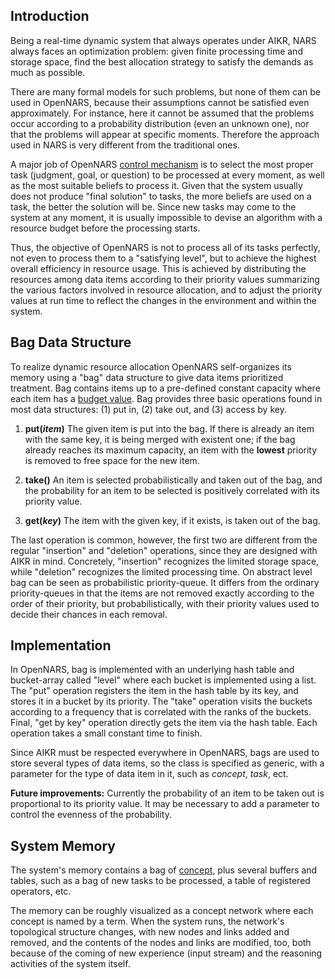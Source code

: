## Introduction

Being a real-time dynamic system that always operates under AIKR, NARS always faces an optimization problem: given finite processing time and storage space, find the best allocation strategy to satisfy the demands as much as possible.

There are many formal models for such problems, but none of them can be used in OpenNARS, because their assumptions cannot be satisfied even approximately. For instance, here it cannot be assumed that the problems occur according to a probability distribution (even an unknown one), nor that the problems will appear at specific moments. Therefore the approach used in NARS is very different from the traditional ones.

A major job of OpenNARS [control mechanism](https://github.com/opennars/opennars/wiki/Inference-Control) is to select the most proper task (judgment, goal, or question) to be processed at every moment, as well as the most suitable beliefs to process it. Given that the system usually does not produce "final solution" to tasks, the more beliefs are used on a task, the better the solution will be. Since new tasks may come to the system at any moment, it is usually impossible to devise an algorithm with a resource budget before the processing starts. 

Thus, the objective of OpenNARS is not to process all of its tasks perfectly, not even to process them to a "satisfying level", but to achieve the highest overall efficiency in resource usage. This is achieved by distributing the resources among data items according to their priority values summarizing the various factors involved in resource allocation, and to adjust the priority values at run time to reflect the changes in the environment and within the system.

## Bag Data Structure

To realize dynamic resource allocation OpenNARS self-organizes its memory using a "bag" data structure to give data items prioritized treatment. Bag contains items up to a pre-defined constant capacity where each item has a [budget value](https://github.com/opennars/opennars/wiki/Budget-Value). Bag provides three basic operations found in most data structures: (1) put in, (2) take out, and (3) access by key.

1. **put(_item_)** The given item is put into the bag. If there is already an item with the same key, it is being merged with existent one; if the bag already reaches its maximum capacity, an item with the **lowest** priority is removed to free space for the new item.

2. **take()** An item is selected probabilistically and taken out of the bag, and the probability for an item to be selected is positively correlated with its priority value.

3. **get(_key_)** The item with the given key, if it exists, is taken out of the bag.

The last operation is common, however, the first two are different from the regular "insertion" and "deletion" operations, since they are designed with AIKR in mind. Concretely, "insertion" recognizes the limited storage space, while "deletion" recognizes the limited processing time. On abstract level bag can be seen as probabilistic priority-queue. It differs from the ordinary priority-queues in that the items are not removed exactly according to the order of their priority, but probabilistically, with their priority values used to decide their chances in each removal.

## Implementation

In OpenNARS, bag is implemented with an underlying hash table and bucket-array called "level" where each bucket is implemented using a list. The "put" operation registers the item in the hash table by its key, and stores it in a bucket by its priority. The "take" operation visits the buckets according to a frequency that is correlated with the ranks of the buckets. Final, "get by key" operation directly gets the item via the hash table. Each operation takes a small constant time to finish.

Since AIKR must be respected everywhere in OpenNARS, bags are used to store several types of data items, so the class is specified as generic, with a parameter for the type of data item in it, such as _concept_, _task_, ect.

**Future improvements:** Currently the probability of an item to be taken out is proportional to its priority value. It may be necessary to add a parameter to control the evenness of the probability.

## System Memory

The system's memory contains a bag of [concept](https://github.com/opennars/opennars/wiki/Concept-Object:-Content-and-Attributes), plus several buffers and tables, such as a bag of new tasks to be processed, a table of registered operators, etc. 

The memory can be roughly visualized as a concept network where each concept is named by a term. When the system runs, the network's topological structure changes, with new nodes and links added and removed, and the contents of the nodes and links are modified, too, both because of the coming of new experience (input stream) and the reasoning activities of the system itself.
